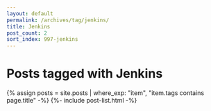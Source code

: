 ```yaml
---
layout: default
permalink: /archives/tag/jenkins/
title: Jenkins
post_count: 2
sort_index: 997-jenkins
---
```

<h1 class="page-heading">Posts tagged with Jenkins</h1>
{% assign posts = site.posts | where_exp: "item", "item.tags contains page.title" -%}
{%- include post-list.html -%}
